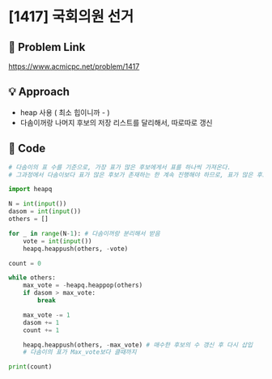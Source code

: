 # [1417] 국회의원 선거

## 🔗 Problem Link  
https://www.acmicpc.net/problem/1417

## 💡 Approach  
- heap 사용 ( 최소 힙이니까 - )
- 다솜이꺼랑 나머지 후보의 저장 리스트를 달리해서, 따로따로 갱신 


## 🧾 Code  
```python
# 다솜이의 표 수를 기준으로, 가장 표가 많은 후보에게서 표를 하나씩 가져온다.
# 그과정에서 다솜이보다 표가 많은 후보가 존재하는 한 계속 진행해야 하므로, 표가 많은 후보를 계속 찾아야한다. 

import heapq

N = int(input())
dasom = int(input())
others = []

for _ in range(N-1): # 다솜이꺼랑 분리해서 받음
    vote = int(input())
    heapq.heappush(others, -vote)

count = 0

while others:
    max_vote = -heapq.heappop(others)
    if dasom > max_vote:
        break

    max_vote -= 1
    dasom += 1
    count += 1

    heapq.heappush(others, -max_vote) # 매수한 후보의 수 갱신 후 다시 삽입 
    # 다솜이의 표가 Max_vote보다 클때까지

print(count)
```
